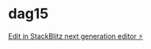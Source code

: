 # dag15

[Edit in StackBlitz next generation editor ⚡️](https://stackblitz.com/~/github.com/neverdal1/dag15)